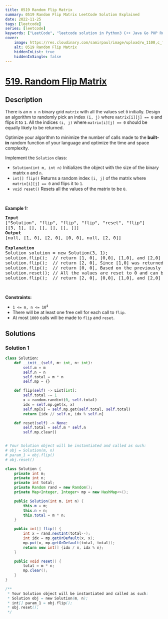 ```yaml
---
title: 0519 Random Flip Matrix
summary: 0519 Random Flip Matrix LeetCode Solution Explained
date: 2022-11-25
tags: [leetcode]
series: [leetcode]
keywords: ["LeetCode", "leetcode solution in Python3 C++ Java Go PHP Ruby Swift TypeScript Rust C# JavaScript C", "0519 Random Flip Matrix LeetCode Solution Explained in all languages"]
cover:
    image: https://res.cloudinary.com/samirpaul/image/upload/w_1100,c_fit,co_rgb:FFFFFF,l_text:Arial_75_bold:0519 Random Flip Matrix - Solution Explained/problem-solving.webp
    alt: 0519 Random Flip Matrix
    hiddenInList: true
    hiddenInSingle: false
---
```



# [519. Random Flip Matrix](https://leetcode.com/problems/random-flip-matrix)


## Description

<p>There is an <code>m x n</code> binary grid <code>matrix</code> with all the values set <code>0</code> initially. Design an algorithm to randomly pick an index <code>(i, j)</code> where <code>matrix[i][j] == 0</code> and flips it to <code>1</code>. All the indices <code>(i, j)</code> where <code>matrix[i][j] == 0</code> should be equally likely to be returned.</p>

<p>Optimize your algorithm to minimize the number of calls made to the <strong>built-in</strong> random function of your language and optimize the time and space complexity.</p>

<p>Implement the <code>Solution</code> class:</p>

<ul>
	<li><code>Solution(int m, int n)</code> Initializes the object with the size of the binary matrix <code>m</code> and <code>n</code>.</li>
	<li><code>int[] flip()</code> Returns a random index <code>[i, j]</code> of the matrix where <code>matrix[i][j] == 0</code> and flips it to <code>1</code>.</li>
	<li><code>void reset()</code> Resets all the values of the matrix to be <code>0</code>.</li>
</ul>

<p>&nbsp;</p>
<p><strong class="example">Example 1:</strong></p>

<pre>
<strong>Input</strong>
[&quot;Solution&quot;, &quot;flip&quot;, &quot;flip&quot;, &quot;flip&quot;, &quot;reset&quot;, &quot;flip&quot;]
[[3, 1], [], [], [], [], []]
<strong>Output</strong>
[null, [1, 0], [2, 0], [0, 0], null, [2, 0]]

<strong>Explanation</strong>
Solution solution = new Solution(3, 1);
solution.flip();  // return [1, 0], [0,0], [1,0], and [2,0] should be equally likely to be returned.
solution.flip();  // return [2, 0], Since [1,0] was returned, [2,0] and [0,0]
solution.flip();  // return [0, 0], Based on the previously returned indices, only [0,0] can be returned.
solution.reset(); // All the values are reset to 0 and can be returned.
solution.flip();  // return [2, 0], [0,0], [1,0], and [2,0] should be equally likely to be returned.
</pre>

<p>&nbsp;</p>
<p><strong>Constraints:</strong></p>

<ul>
	<li><code>1 &lt;= m, n &lt;= 10<sup>4</sup></code></li>
	<li>There will be at least one free cell for each call to <code>flip</code>.</li>
	<li>At most <code>1000</code> calls will be made to <code>flip</code> and <code>reset</code>.</li>
</ul>

## Solutions

### Solution 1

<!-- tabs:start -->

```python
class Solution:
    def __init__(self, m: int, n: int):
        self.m = m
        self.n = n
        self.total = m * n
        self.mp = {}

    def flip(self) -> List[int]:
        self.total -= 1
        x = random.randint(0, self.total)
        idx = self.mp.get(x, x)
        self.mp[x] = self.mp.get(self.total, self.total)
        return [idx // self.n, idx % self.n]

    def reset(self) -> None:
        self.total = self.m * self.n
        self.mp.clear()


# Your Solution object will be instantiated and called as such:
# obj = Solution(m, n)
# param_1 = obj.flip()
# obj.reset()
```

```java
class Solution {
    private int m;
    private int n;
    private int total;
    private Random rand = new Random();
    private Map<Integer, Integer> mp = new HashMap<>();

    public Solution(int m, int n) {
        this.m = m;
        this.n = n;
        this.total = m * n;
    }

    public int[] flip() {
        int x = rand.nextInt(total--);
        int idx = mp.getOrDefault(x, x);
        mp.put(x, mp.getOrDefault(total, total));
        return new int[] {idx / n, idx % n};
    }

    public void reset() {
        total = m * n;
        mp.clear();
    }
}

/**
 * Your Solution object will be instantiated and called as such:
 * Solution obj = new Solution(m, n);
 * int[] param_1 = obj.flip();
 * obj.reset();
 */
```

<!-- tabs:end -->

<!-- end -->
